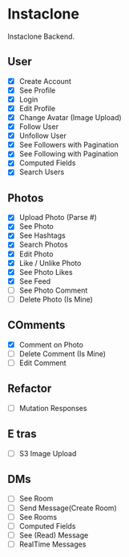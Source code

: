 # Instaclone

Instaclone Backend.

## User

- [x] Create Account
- [x] See Profile
- [x] Login
- [x] Edit Profile
- [x] Change Avatar (Image Upload)
- [x] Follow User
- [x] Unfollow User
- [x] See Followers with Pagination
- [x] See Following with Pagination
- [x] Computed Fields
- [x] Search Users

## Photos

- [x] Upload Photo (Parse #)
- [x] See Photo
- [x] See Hashtags
- [x] Search Photos
- [x] Edit Photo
- [x] Like / Unlike Photo
- [x] See Photo Likes
- [x] See Feed
- [ ] See Photo Comment
- [ ] Delete Photo (Is Mine)

## COmments

- [x] Comment on Photo
- [ ] Delete Comment (Is Mine)
- [ ] Edit Comment

## Refactor

- [ ] Mutation Responses

## E tras

- [ ] S3 Image Upload

## DMs

- [ ] See Room
- [ ] Send Message(Create Room)
- [ ] See Rooms
- [ ] Computed Fields
- [ ] See (Read) Message
- [ ] RealTime Messages
